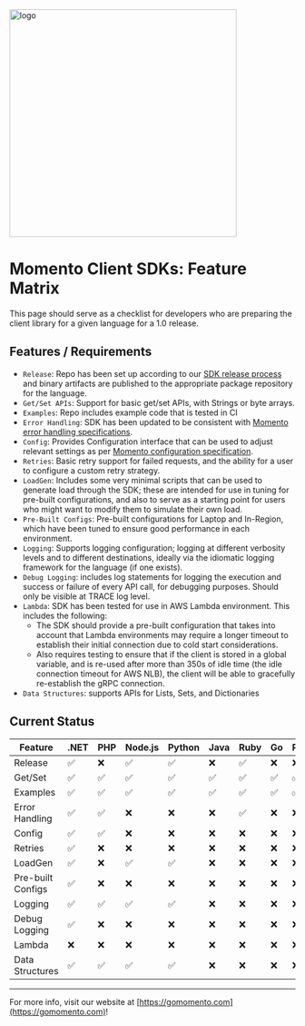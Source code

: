 <img src="https://docs.momentohq.com/img/logo.svg" alt="logo" width="400"/>

# Momento Client SDKs: Feature Matrix

This page should serve as a checklist for developers who are preparing the client library
for a given language for a 1.0 release.

## Features / Requirements

* `Release`: Repo has been set up according to our [SDK release process](https://github.com/momentohq/standards-and-practices/blob/main/docs/momento-sdk-release-process.md) and binary artifacts are published to the appropriate
             package repository for the language.
* `Get/Set APIs`: Support for basic get/set APIs, with Strings or byte arrays.
* `Examples`: Repo includes example code that is tested in CI
* `Error Handling`: SDK has been updated to be consistent with [Momento error handling specifications](https://github.com/momentohq/standards-and-practices/blob/main/docs/client-specifications/error-handling.md).
* `Config`: Provides Configuration interface that can be used to adjust relevant settings as per [Momento configuration specification](https://github.com/momentohq/standards-and-practices/blob/main/docs/client-specifications/configuration.md).
* `Retries`: Basic retry support for failed requests, and the ability for a user to configure a custom retry strategy.
* `LoadGen`: Includes some very minimal scripts that can be used to generate load through the SDK; these are intended for
             use in tuning for pre-built configurations, and also to serve as a starting point for users who might want to
            modify them to simulate their own load.
* `Pre-Built Configs`: Pre-built configurations for Laptop and In-Region, which have been tuned to ensure good performance in
               each environment.
* `Logging`: Supports logging configuration; logging at different verbosity levels and to different destinations, ideally
             via the idiomatic logging framework for the language (if one exists).
* `Debug Logging`: includes log statements for logging the execution and success or failure of every API call, for debugging
                   purposes.  Should only be visible at TRACE log level.
* `Lambda`: SDK has been tested for use in AWS Lambda environment.  This includes the following:
  * The SDK should provide a pre-built configuration that takes into account that Lambda environments may require a longer
    timeout to establish their initial connection due to cold start considerations.
  * Also requires testing to ensure that if the client is stored in a global variable, and is re-used after more than 350s
    of idle time (the idle connection timeout for AWS NLB), the client will be able to gracefully re-establish the gRPC connection.
* `Data Structures`: supports APIs for Lists, Sets, and Dictionaries

## Current Status

| Feature           | .NET               | PHP                | Node.js            | Python             | Java               | Ruby               | Go                 | Rust               |
|-------------------|--------------------|--------------------|--------------------|--------------------|--------------------|--------------------|--------------------|--------------------|
| Release           | :white_check_mark: | :x:                | :white_check_mark: | :white_check_mark: | :x:                | :white_check_mark: | :x:                | :x:                |
| Get/Set           | :white_check_mark: | :white_check_mark: | :white_check_mark: | :white_check_mark: | :white_check_mark: | :white_check_mark: | :white_check_mark: | :white_check_mark: |
| Examples          | :white_check_mark: | :white_check_mark: | :white_check_mark: | :white_check_mark: | :white_check_mark: | :white_check_mark: | :white_check_mark: | :white_check_mark: |
| Error Handling    | :white_check_mark: | :white_check_mark: | :x:                | :x:                | :x:                | :white_check_mark: | :x:                | :x:                |
| Config            | :white_check_mark: | :white_check_mark: | :x:                | :x:                | :x:                | :x:                | :x:                | :x:                |
| Retries           | :white_check_mark: | :x:                | :x:                | :x:                | :x:                | :x:                | :x:                | :x:                |
| LoadGen           | :white_check_mark: | :x:                | :white_check_mark: | :white_check_mark: | :x:                | :x:                | :x:                | :x:                |
| Pre-built Configs | :white_check_mark: | :x:                | :x:                | :x:                | :x:                | :x:                | :x:                | :x:                |
| Logging           | :white_check_mark: | :white_check_mark: | :white_check_mark: | :white_check_mark: | :x:                | :x:                | :x:                | :x:                |
| Debug Logging     | :white_check_mark: | :x:                | :x:                | :x:                | :x:                | :x:                | :x:                | :x:                |
| Lambda            | :x:                | :x:                | :x:                | :x:                | :x:                | :x:                | :x:                | :x:                |
| Data Structures   | :white_check_mark: | :white_check_mark: | :white_check_mark: | :white_check_mark: | :x:                | :x:                | :x:                | :x:                |

----------------------------------------------------------------------------------------
For more info, visit our website at [https://gomomento.com](https://gomomento.com)!
